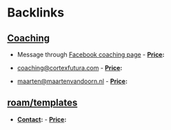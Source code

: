 
# Backlinks
## [Coaching](<Coaching.md>)
- Message through [Facebook coaching page](https://m.me/rjnestorcoach)
        - **[Price](<Price.md>):**

- coaching@cortexfutura.com
        - **[Price](<Price.md>):**

- maarten@maartenvandoorn.nl
        - **[Price](<Price.md>):**

## [roam/templates](<roam/templates.md>)
- **[Contact](<Contact.md>):**
        - **[Price](<Price.md>):**

